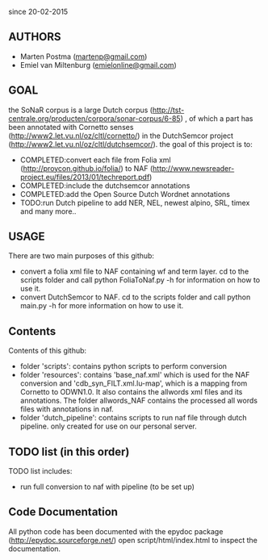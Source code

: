 since 20-02-2015

## AUTHORS
* Marten Postma        (martenp@gmail.com)
* Emiel van Miltenburg (emielonline@gmail.com)
 
## GOAL
the SoNaR corpus is a large Dutch corpus (http://tst-centrale.org/producten/corpora/sonar-corpus/6-85)
, of which a part has been annotated
with Cornetto senses (http://www2.let.vu.nl/oz/cltl/cornetto/)
 in the DutchSemcor project (http://www2.let.vu.nl/oz/cltl/dutchsemcor/).
the goal of this project is to:
* COMPLETED:convert each file from Folia xml (http://proycon.github.io/folia/) to NAF (http://www.newsreader-project.eu/files/2013/01/techreport.pdf) 
* COMPLETED:include the dutchsemcor annotations 
* COMPLETED:add the Open Source Dutch Wordnet annotations
* TODO:run Dutch pipeline to add NER, NEL, newest alpino, SRL, timex and many more..

## USAGE
There are two main purposes of this github:
* convert a folia xml file to NAF containing wf and term layer.
cd to the scripts folder and call python FoliaToNaf.py -h for information
on how to use it.
* convert DutchSemcor to NAF. cd to the scripts folder and call python main.py -h
for more information on how to use it.

## Contents
Contents of this github:
* folder 'scripts': contains python scripts to perform conversion
* folder 'resources': contains 'base_naf.xml' which is used for the NAF conversion
and 'cdb_syn_FILT.xml.lu-map', which is a mapping from Cornetto to ODWN1.0. It also contains
the allwords xml files and its annotations. The folder allwords_NAF contains the processed all words files with annotations in naf.
* folder 'dutch_pipeline': contains scripts to run naf file through dutch pipeline. only created for use
on our personal server.

## TODO list (in this order)
TODO list includes:
* run full conversion to naf with pipeline (to be set up)

## Code Documentation
All python code has been documented with the epydoc package (http://epydoc.sourceforge.net/)
open script/html/index.html to inspect the documentation.
